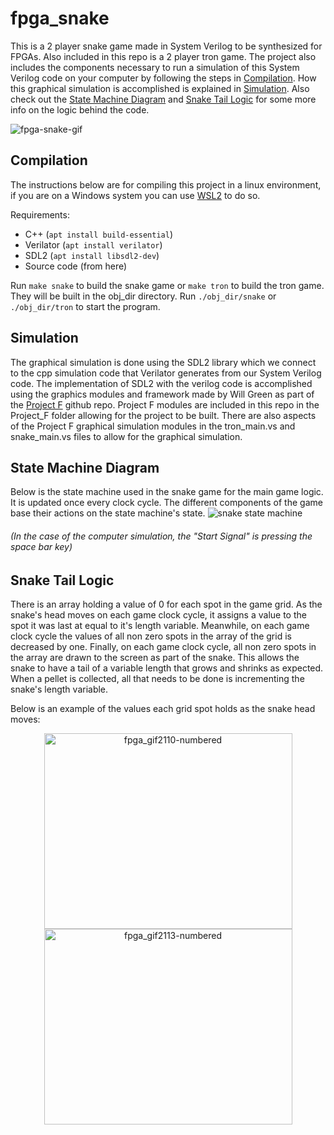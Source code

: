 # fpga_snake
This is a 2 player snake game made in System Verilog to be synthesized for FPGAs. Also included in this repo is a 2 player tron game. The project also includes the components necessary to run a simulation of this System Verilog code on your computer by following the steps in [Compilation](https://github.com/Penguronik/fpga_snake/main/README.md#compilation). How this graphical simulation is accomplished is explained in [Simulation](https://github.com/Penguronik/fpga_snake/main/README.md#compilation). Also check out the [State Machine Diagram](https://github.com/Penguronik/fpga_snake/main/README.md#compilation) and [Snake Tail Logic](https://github.com/Penguronik/fpga_snake/edit/main/README.md#compilation) for some more info on the logic behind the code.

![fpga-snake-gif](https://user-images.githubusercontent.com/35043400/229264796-87aa0ab5-23ab-4997-a65d-981694742f6d.gif)

## Compilation
The instructions below are for compiling this project in a linux environment, if you are on a Windows system you can use [WSL2](https://learn.microsoft.com/en-us/windows/wsl/install) to do so.

Requirements:
- C++ (`apt install build-essential`)
- Verilator (`apt install verilator`)
- SDL2 (`apt install libsdl2-dev`)
- Source code (from here)

Run `make snake` to build the snake game or `make tron` to build the tron game. They will be built in the obj_dir directory. Run `./obj_dir/snake` or `./obj_dir/tron` to start the program.

## Simulation
The graphical simulation is done using the SDL2 library which we connect to the cpp simulation code that Verilator generates from our System Verilog code. The implementation of SDL2 with the verilog code is accomplished using the graphics modules and framework made by Will Green as part of the [Project F](https://github.com/projf) github repo. Project F modules are included in this repo in the Project_F folder allowing for the project to be built. There are also aspects of the Project F graphical simulation modules in the tron_main.vs and snake_main.vs files to allow for the graphical simulation.

## State Machine Diagram
Below is the state machine used in the snake game for the main game logic. It is updated once every clock cycle. The different components of the game base their actions on the state machine's state.
![snake state machine](https://user-images.githubusercontent.com/35043400/229241391-4dea9486-44e3-4987-a71d-84befded08e3.png)
###### (In the case of the computer simulation, the "Start Signal" is pressing the space bar key)

## Snake Tail Logic
There is an array holding a value of 0 for each spot in the game grid. As the snake's head moves on each game clock cycle, it assigns a value to the spot it was last at equal to it's length variable. Meanwhile, on each game clock cycle the values of all non zero spots in the array of the grid is decreased by one. Finally, on each game clock cycle, all non zero spots in the array are drawn to the screen as part of the snake. This allows the snake to have a tail of a variable length that grows and shrinks as expected. When a pellet is collected, all that needs to be done is incrementing the snake's length variable. 

Below is an example of the values each grid spot holds as the snake head moves:

<p align="center">
  <img src="https://user-images.githubusercontent.com/35043400/229266587-fc028c5f-0015-4d17-994e-d8fed7fa6594.png" alt="fpga_gif2110-numbered" width="397" height="313" />
  <img src="https://user-images.githubusercontent.com/35043400/229266588-428f7311-ac26-4ac1-abf6-1a1e6679507e.png" alt="fpga_gif2113-numbered" width="397" height="313"  />
</p>

